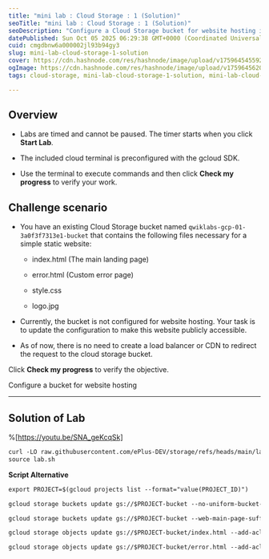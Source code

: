 ```yaml
---
title: "mini lab : Cloud Storage : 1 (Solution)"
seoTitle: "mini lab : Cloud Storage : 1 (Solution)"
seoDescription: "Configure a Cloud Storage bucket for website hosting in this guided lab, complete with step-by-step instructions and a solution video"
datePublished: Sun Oct 05 2025 06:29:38 GMT+0000 (Coordinated Universal Time)
cuid: cmgdbnw6a000002jl93b94gy3
slug: mini-lab-cloud-storage-1-solution
cover: https://cdn.hashnode.com/res/hashnode/image/upload/v1759645455927/c12dedd0-f505-4252-a0a9-a6bdceebad44.png
ogImage: https://cdn.hashnode.com/res/hashnode/image/upload/v1759645620946/fb2668e9-e762-427b-9d38-512aa244b7c3.png
tags: cloud-storage, mini-lab-cloud-storage-1-solution, mini-lab-cloud-storage-1

---
```


## Overview

* Labs are timed and cannot be paused. The timer starts when you click **Start Lab**.
    
* The included cloud terminal is preconfigured with the gcloud SDK.
    
* Use the terminal to execute commands and then click **Check my progress** to verify your work.
    

## Challenge scenario

* You have an existing Cloud Storage bucket named `qwiklabs-gcp-01-3a0f3f7313e1-bucket` that contains the following files necessary for a simple static website:
    
    * index.html (The main landing page)
        
    * error.html (Custom error page)
        
    * style.css
        
    * logo.jpg
        
* Currently, the bucket is not configured for website hosting. Your task is to update the configuration to make this website publicly accessible.
    
* As of now, there is no need to create a load balancer or CDN to redirect the request to the cloud storage bucket.
    

Click **Check my progress** to verify the objective.

Configure a bucket for website hosting

---

## Solution of Lab

%[https://youtu.be/SNA_geKcqSk] 

```apache
curl -LO raw.githubusercontent.com/ePlus-DEV/storage/refs/heads/main/labs/mini%20lab%20:%20Cloud%20Storage%20:%201/lab.sh
source lab.sh
```

**Script Alternative**

```apache
export PROJECT=$(gcloud projects list --format="value(PROJECT_ID)")

gcloud storage buckets update gs://$PROJECT-bucket --no-uniform-bucket-level-access

gcloud storage buckets update gs://$PROJECT-bucket --web-main-page-suffix=index.html --web-error-page=error.html

gcloud storage objects update gs://$PROJECT-bucket/index.html --add-acl-grant=entity=AllUsers,role=READER

gcloud storage objects update gs://$PROJECT-bucket/error.html --add-acl-grant=entity=AllUsers,role=READER
```